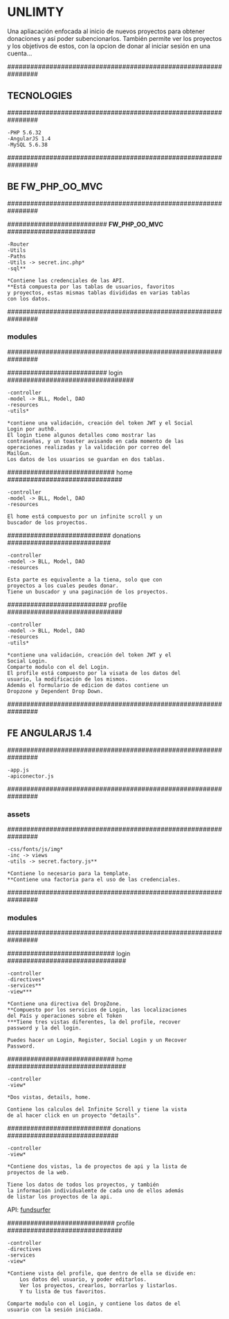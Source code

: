 
# **UNLIMTY**

Una apliacación enfocada al inicio de nuevos proyectos para 
obtener donaciones y así poder subencionarlos.
También permite ver los proyectos y los objetivos de estos,
con la opcion de donar al iniciar sesión en una cuenta...


################################################################
## **TECNOLOGIES** 
################################################################

    -PHP 5.6.32
    -AngularJS 1.4
    -MySQL 5.6.38


################################################################
## **BE FW_PHP_OO_MVC** 
################################################################

##########################  **FW_PHP_OO_MVC** #######################

    -Router
    -Utils
    -Paths
    -Utils -> secret.inc.php*
    -sql**

    *Contiene las credenciales de las API.
    **Está compuesta por las tablas de usuarios, favoritos
    y proyectos, estas mismas tablas divididas en varias tablas
    con los datos.


################################################################
### **modules** 
################################################################

########################## login #################################

    -controller
    -model -> BLL, Model, DAO
    -resources
    -utils*

    *contiene una validación, creación del token JWT y el Social
    Login por auth0.
    El login tiene algunos detalles como mostrar las
    contraseñas, y un toaster avisando en cada momento de las
    operaciones realizadas y la validación por correo del 
    MailGun.
    Los datos de los usuarios se guardan en dos tablas.



############################ home ##############################

    -controller
    -model -> BLL, Model, DAO
    -resources

    El home está compuesto por un infinite scroll y un
    buscador de los proyectos.
    


########################### donations ###########################

    -controller
    -model -> BLL, Model, DAO
    -resources

    Esta parte es equivalente a la tiena, solo que con 
    proyectos a los cuales peudes donar.
    Tiene un buscador y una paginación de los proyectos.


########################## profile ##############################

    -controller
    -model -> BLL, Model, DAO
    -resources
    -utils*

    *contiene una validación, creación del token JWT y el 
    Social Login.
    Comparte modulo con el del Login.
    El profile está compuesto por la visata de los datos del
    usuario, la modificación de los mismos.
    Además el formulario de edicion de datos contiene un
    Dropzone y Dependent Drop Down.




################################################################
## **FE ANGULARJS 1.4** 
################################################################


    -app.js
    -apiconector.js

################################################################ 
### **assets**
################################################################

    -css/fonts/js/img*
    -inc -> views
    -utils -> secret.factory.js**

    *Contiene lo necesario para la template.
    **Contiene una factoria para el uso de las credenciales.

################################################################
### **modules** 
################################################################

############################ login ###############################

    -controller
    -directives*
    -services**
    -view***

    *Contiene una directiva del DropZone.
    **Compuesto por los servicios de Login, las localizaciones
    del País y operaciones sobre el Token
    ***Tiene tres vistas diferentes, la del profile, recover 
    password y la del login.

    Puedes hacer un Login, Register, Social Login y un Recover
    Password.



############################ home ###############################

    -controller
    -view*

    *Dos vistas, details, home.

    Contiene los calculos del Infinite Scroll y tiene la vista
    de al hacer click en un proyecto "details".

########################### donations #############################

    -controller
    -view*

    *Contiene dos vistas, la de proyectos de api y la lista de
    proyectos de la web.

    Tiene los datos de todos los proyectos, y también
    la información individualemte de cada uno de ellos además 
    de listar los proyectos de la api.
API: [fundsurfer](https://www.fundsurfer.com/api/projects/json)

############################ profile ##############################

    -controller
    -directives
    -services
    -view*

    *Contiene vista del profile, que dentro de ella se divide en:
        Los datos del usuario, y poder editarlos.
        Ver los proyectos, crearlos, borrarlos y listarlos.
        Y tu lista de tus favoritos. 

    Comparte modulo con el Login, y contiene los datos de el
    usuario con la sesión iniciada.